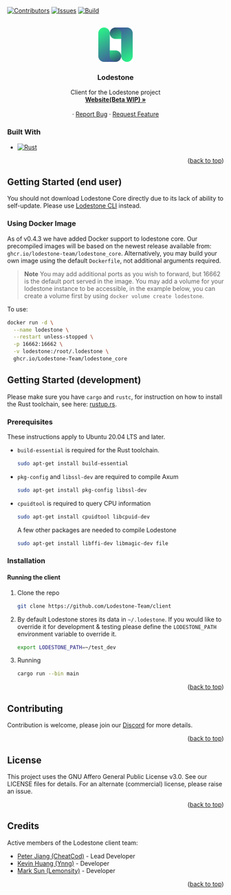 
<div id="top"></div>
<!--
*** Thanks for checking out the Best-README-Template. If you have a suggestion
*** that would make this better, please fork the repo and create a pull request
*** or simply open an issue with the tag "enhancement".
*** Don't forget to give the project a star!
*** Thanks again! Now go create something AMAZING! :D
-->



<!-- PROJECT SHIELDS -->
<!--
*** I'm using markdown "reference style" links for readability.
*** Reference links are enclosed in brackets [ ] instead of parentheses ( ).
*** See the bottom of this document for the declaration of the reference variables
*** for contributors-url, forks-url, etc. This is an optional, concise syntax you may use.
*** https://www.markdownguide.org/basic-syntax/#reference-style-links
-->
[![Contributors][contributors-shield]][contributors-url]
[![Issues][issues-shield]][issues-url]
[![Build][workflow-shield]][workflow-url]
<!-- [![Forks][forks-shield]][forks-url]
[![Stargazers][stars-shield]][stars-url] -->
<!-- [![MIT License][license-shield]][license-url] -->
<!-- [![LinkedIn][linkedin-shield]][linkedin-url] -->



<!-- PROJECT LOGO -->
<br />
<div align="center">
  <a href="https://github.com/Lodestone-Team/client">
    <img src="readme/lodestone_logo.svg" alt="Logo" width="80" height="80">
  </a>

<h3 align="center">Lodestone</h3>
  <p align="center">
    Client for the Lodestone project
    <br />
    <a href="https://beta.lodestone.cc/"><strong>Website(Beta WIP) »</strong></a>
    <br />
    <br />
    <!-- <a href="https://github.com/github_username/repo_name">View Demo</a> -->
    ·
    <a href="https://github.com/Lodestone-Team/client/issues">Report Bug</a>
    ·
    <a href="https://github.com/Lodestone-Team/client/issues">Request Feature</a>
  </p>
</div>





<!-- ABOUT THE PROJECT -->





### Built With


* [![Rust][Rust]][Rust-url]
<!-- * [![Node.js][Node.js]][Node.js-url] -->
<!-- * [![Express][Express]][Express-url] -->

<p align="right">(<a href="#top">back to top</a>)</p>

## Getting Started (end user)

You should not download Lodestone Core directly due to its lack of ability to self-update. Please use [Lodestone CLI](https://github.com/Lodestone-Team/lodestone_cli) instead.

### Using Docker Image

As of v0.4.3 we have added Docker support to lodestone core.
Our precompiled images will be based on the newest release available from: `ghcr.io/lodestone-team/lodestone_core`.
Alternatively, you may build your own image using the default `Dockerfile`, not additional arguments required.

> **Note**
> You may add additional ports as you wish to forward, but 16662 is the default port served in the image.
> You may add a volume for your lodestone instance to be accessible, in the example below, you can create a volume first by using `docker volume create lodestone`.

To use:
```sh
docker run -d \
  --name lodestone \
  --restart unless-stopped \
  -p 16662:16662 \
  -v lodestone:/root/.lodestone \
  ghcr.io/Lodestone-Team/lodestone_core
```

<!-- GETTING STARTED -->
## Getting Started (development)

Please make sure you have `cargo` and `rustc`, for instruction on how to install the Rust toolchain, see here: [rustup.rs](https://rustup.rs/).

### Prerequisites

These instructions apply to Ubuntu 20.04 LTS and later.

* `build-essential` is required for the Rust toolchain.
  ```sh
  sudo apt-get install build-essential
  ```
* `pkg-config` and `libssl-dev` are required to compile Axum
  ```sh
  sudo apt-get install pkg-config libssl-dev
  ```
* `cpuidtool` is required to query CPU information
  ```sh
  sudo apt-get install cpuidtool libcpuid-dev
  ```
  A few other packages are needed to compile Lodestone
  ```sh
  sudo apt-get install libffi-dev libmagic-dev file
  ```

### Installation
#### Running the client

1. Clone the repo
   ```sh
   git clone https://github.com/Lodestone-Team/client
   ```
2. By default Lodestone stores its data in `~/.lodestone`. If you would like to override it for development & testing please define the `LODESTONE_PATH` environment variable to override it.
   ```sh
   export LODESTONE_PATH=~/test_dev
   ```
3. Running
   ```sh
   cargo run --bin main
   ```

<p align="right">(<a href="#top">back to top</a>)</p>



<!-- USAGE EXAMPLES -->
<!-- ## Usage

Follow the instruction on our [Github page](https://github.com/Lodestone-Team#installation)

_For more examples, please refer to the [Documentation](https://example.com)_

<p align="right">(<a href="#top">back to top</a>)</p> -->



<!-- ROADMAP -->
<!-- ## Roadmap

- [ ] Feature 1
- [ ] Feature 2
- [ ] Feature 3
    - [ ] Nested Feature

See the [open issues](https://github.com/github_username/repo_name/issues) for a full list of proposed features (and known issues).

<p align="right">(<a href="#top">back to top</a>)</p> -->



<!-- CONTRIBUTING -->
## Contributing

Contribution is welcome, please join our [Discord](https://discord.gg/yKrSZXbhNx) for more details.

<p align="right">(<a href="#top">back to top</a>)</p>



<!-- LICENSE -->
## License

This project uses the GNU Affero General Public License v3.0. See our LICENSE files for details. For an alternate (commercial) license, please raise an issue.

<p align="right">(<a href="#top">back to top</a>)</p>



<!-- CONTACT -->
<!-- ## Contact

Your Name - [@twitter_handle](https://twitter.com/twitter_handle) - email@email_client.com

Project Link: [https://github.com/github_username/repo_name](https://github.com/github_username/repo_name)

<p align="right">(<a href="#top">back to top</a>)</p> -->



<!-- ACKNOWLEDGMENTS -->
## Credits

Active members of the Lodestone client team:

* [Peter Jiang (CheatCod)](https://github.com/CheatCod) - Lead Developer
* [Kevin Huang (Ynng)](https://github.com/Ynng) - Developer
* [Mark Sun (Lemonsity)](https://github.com/Lemonsity) - Developer

<p align="right">(<a href="#top">back to top</a>)</p>



<!-- MARKDOWN LINKS & IMAGES -->
<!-- https://www.markdownguide.org/basic-syntax/#reference-style-links -->
[contributors-shield]: https://img.shields.io/github/contributors/Lodestone-Team/client?style=for-the-badge
[contributors-url]: https://github.com/Lodestone-Team/client/graphs/contributors
<!-- [forks-shield]: https://img.shields.io/github/forks/github_username/repo_name.svg?style=for-the-badge
[forks-url]: https://github.com/github_username/repo_name/network/members
[stars-shield]: https://img.shields.io/github/stars/github_username/repo_name.svg?style=for-the-badge
[stars-url]: https://github.com/github_username/repo_name/stargazers -->
[issues-shield]: https://img.shields.io/github/issues/Lodestone-Team/client?style=for-the-badge
[issues-url]: https://github.com/Lodestone-Team/client/issues
[workflow-shield]: https://img.shields.io/github/actions/workflow/status/Lodestone-Team/client/push.yml?style=for-the-badge
[workflow-url]: https://github.com/Lodestone-Team/lodestone_core/actions
[license-shield]: https://img.shields.io/github/license/github_username/repo_name.svg?style=for-the-badge
[license-url]: https://github.com/github_username/repo_name/blob/master/LICENSE.txt
[product-screenshot]: images/screenshot.png
[React.js]: https://img.shields.io/badge/React-20232A?style=for-the-badge&logo=react&logoColor=61DAFB
[React-url]: https://reactjs.org/
[Rust]: https://img.shields.io/badge/RUST-000000?style=for-the-badge&logo=RUST&logoColor=white
[Rust-url]: https://www.rust-lang.org/
[TypeScript]: https://img.shields.io/badge/TypeScript-000000?style=for-the-badge&logo=TypeScript&logoColor=white
[TypeScript-url]: https://www.typescriptlang.org/
[Node.js]: https://img.shields.io/badge/Node.js-000000?style=for-the-badge&logo=Node.js&logoColor=white
[Node.js-url]: https://nodejs.org/en/
[Express.js]: https://img.shields.io/badge/Express.js-000000?style=for-the-badge&logo=Express.js&logoColor=white
[Express.js-url]: https://expressjs.com/
<!-- [linkedin-shield]: https://img.shields.io/badge/-LinkedIn-black.svg?style=for-the-badge&logo=linkedin&colorB=555
[linkedin-url]: https://linkedin.com/in/linkedin_username -->
<!-- [Next.js]: https://img.shields.io/badge/next.js-000000?style=for-the-badge&logo=nextdotjs&logoColor=white
[Next-url]: https://nextjs.org/ -->
<!-- [Vue.js]: https://img.shields.io/badge/Vue.js-35495E?style=for-the-badge&logo=vuedotjs&logoColor=4FC08D
[Vue-url]: https://vuejs.org/
[Angular.io]: https://img.shields.io/badge/Angular-DD0031?style=for-the-badge&logo=angular&logoColor=white
[Angular-url]: https://angular.io/
[Svelte.dev]: https://img.shields.io/badge/Svelte-4A4A55?style=for-the-badge&logo=svelte&logoColor=FF3E00
[Svelte-url]: https://svelte.dev/
[Laravel.com]: https://img.shields.io/badge/Laravel-FF2D20?style=for-the-badge&logo=laravel&logoColor=white
[Laravel-url]: https://laravel.com
[Bootstrap.com]: https://img.shields.io/badge/Bootstrap-563D7C?style=for-the-badge&logo=bootstrap&logoColor=white
[Bootstrap-url]: https://getbootstrap.com
[JQuery.com]: https://img.shields.io/badge/jQuery-0769AD?style=for-the-badge&logo=jquery&logoColor=white
[JQuery-url]: https://jquery.com  -->

<!-- [Trello](https://trello.com/b/sCaSEPyU/lodestone)
[Figma](https://www.figma.com/file/gM7KUynANg4JkGF3QBsYJ9/Lodestone?node-id=166%3A1621) -->
